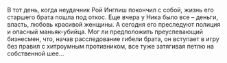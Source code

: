 <!--2017-06-01 21:18:25-->
В тот день, когда неудачник Рой Инглиш покончил с собой, жизнь его старшего брата пошла под откос. Еще вчера у Ника было все – деньги, власть, любовь красивой женщины. А сегодня его преследуют полиция и опасный маньяк-убийца. Мог ли предположить преуспевающий бизнесмен, что, начав расследование гибели брата, он вступает в игру без правил с хитроумным противником, все туже затягивая петлю на собственной шее…
